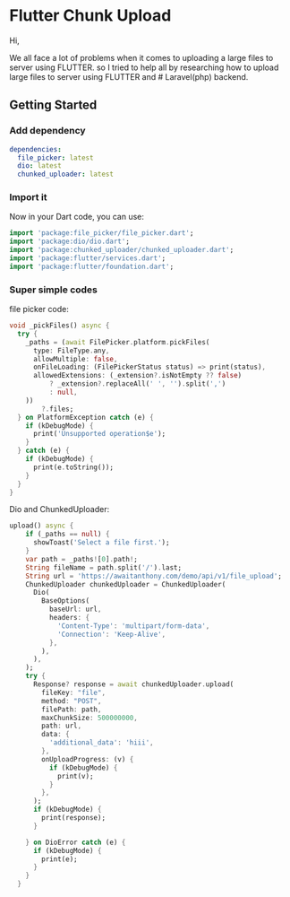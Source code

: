 # Flutter Chunk Upload

Hi,

We all face a lot of problems when it comes to uploading a large files to server using FLUTTER.
so I tried to help all by researching how to upload large files to server using FLUTTER and # Laravel(php) backend.

## Getting Started

### Add dependency

```yaml
dependencies:
  file_picker: latest
  dio: latest
  chunked_uploader: latest
```

### Import it
Now in your Dart code, you can use:

```dart
import 'package:file_picker/file_picker.dart';
import 'package:dio/dio.dart';
import 'package:chunked_uploader/chunked_uploader.dart';
import 'package:flutter/services.dart';
import 'package:flutter/foundation.dart';
```
### Super simple codes

file picker code:

```dart
void _pickFiles() async {
  try {
    _paths = (await FilePicker.platform.pickFiles(
      type: FileType.any,
      allowMultiple: false,
      onFileLoading: (FilePickerStatus status) => print(status),
      allowedExtensions: (_extension?.isNotEmpty ?? false)
          ? _extension?.replaceAll(' ', '').split(',')
          : null,
    ))
        ?.files;
  } on PlatformException catch (e) {
    if (kDebugMode) {
      print('Unsupported operation$e');
    }
  } catch (e) {
    if (kDebugMode) {
      print(e.toString());
    }
  }
}
```

Dio and ChunkedUploader:

```dart
upload() async {
    if (_paths == null) {
      showToast('Select a file first.');
    }
    var path = _paths![0].path!;
    String fileName = path.split('/').last;
    String url = 'https://awaitanthony.com/demo/api/v1/file_upload';
    ChunkedUploader chunkedUploader = ChunkedUploader(
      Dio(
        BaseOptions(
          baseUrl: url,
          headers: {
            'Content-Type': 'multipart/form-data',
            'Connection': 'Keep-Alive',
          },
        ),
      ),
    );
    try {
      Response? response = await chunkedUploader.upload(
        fileKey: "file",
        method: "POST",
        filePath: path,
        maxChunkSize: 500000000,
        path: url,
        data: {
          'additional_data': 'hiii',
        },
        onUploadProgress: (v) {
          if (kDebugMode) {
            print(v);
          }
        },
      );
      if (kDebugMode) {
        print(response);
      }

    } on DioError catch (e) {
      if (kDebugMode) {
        print(e);
      }
    }
  }
```
